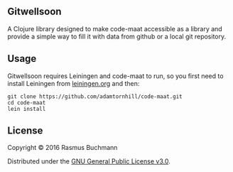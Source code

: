 ## Gitwellsoon

A Clojure library designed to make code-maat accessible as a library
and provide a simple way to fill it with data from github or a local git repository.

## Usage

Gitwellsoon requires Leiningen and code-maat to run, so you first need to
install Leiningen from [leiningen.org](https://leiningen.org) and then:

```
git clone https://github.com/adamtornhill/code-maat.git
cd code-maat
lein install
```

## License

Copyright © 2016 Rasmus Buchmann

Distributed under the [GNU General Public License v3.0](http://www.gnu.org/licenses/gpl.html).
